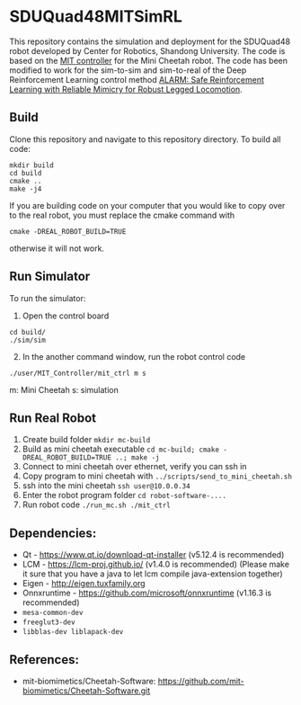 # SDUQuad48MITSimRL
This repository contains the simulation and deployment for the SDUQuad48 robot developed by Center for Robotics, Shandong University. The code is based on the [MIT controller](https://github.com/mit-biomimetics/Cheetah-Software) for the Mini Cheetah robot. The code has been modified to work for the sim-to-sim and sim-to-real of the Deep Reinforcement Learning control method [ALARM: Safe Reinforcement Learning with Reliable Mimicry for Robust Legged Locomotion](https://sucro-legged.github.io/ALARM/).

## Build
Clone this repository and navigate to this repository directory. To build all code:
```
mkdir build
cd build
cmake ..
make -j4
```

If you are building code on your computer that you would like to copy over to the real robot, you must replace the cmake command with
```
cmake -DREAL_ROBOT_BUILD=TRUE
```
otherwise it will not work.  

## Run Simulator
To run the simulator:
1. Open the control board
```
cd build/
./sim/sim
```
2. In the another command window, run the robot control code
```
./user/MIT_Controller/mit_ctrl m s
```
m: Mini Cheetah s: simulation

## Run Real Robot
1. Create build folder `mkdir mc-build`
2. Build as mini cheetah executable `cd mc-build; cmake -DREAL_ROBOT_BUILD=TRUE ..; make -j`
3. Connect to mini cheetah over ethernet, verify you can ssh in
4. Copy program to mini cheetah with `../scripts/send_to_mini_cheetah.sh`
5. ssh into the mini cheetah `ssh user@10.0.0.34`
6. Enter the robot program folder `cd robot-software-....`
7. Run robot code `./run_mc.sh ./mit_ctrl` 


## Dependencies:
- Qt - https://www.qt.io/download-qt-installer (v5.12.4 is recommended)
- LCM - https://lcm-proj.github.io/ (v1.4.0 is recommended) (Please make it sure that you have a java to let lcm compile java-extension together) 
- Eigen - http://eigen.tuxfamily.org
- Onnxruntime - https://github.com/microsoft/onnxruntime (v1.16.3 is recommended)
- `mesa-common-dev`
- `freeglut3-dev`
- `libblas-dev liblapack-dev`

## References:
- mit-biomimetics/Cheetah-Software: https://github.com/mit-biomimetics/Cheetah-Software.git
